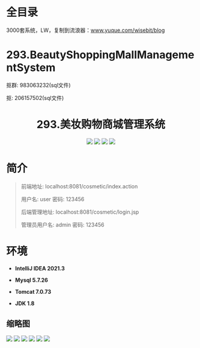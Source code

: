 # 全目录

3000套系统，LW，复制到流浪器：www.yuque.com/wisebit/blog

# 293.BeautyShoppingMallManagementSystem

<p>抠群: 983063232(sql文件)</p>
<p>抠: 206157502(sql文件)</p>

<p><h1 align="center">293.美妆购物商城管理系统</h1></p>



<p align="center">
	<img src="https://img.shields.io/badge/jdk-1.8-orange.svg"/>
    <img src="https://img.shields.io/badge/spring-5.x-lightgrey.svg"/>
    <img src="https://img.shields.io/badge/struts-3.x-blue.svg"/>
    <img src="https://img.shields.io/badge/hibernate-5.x-yellow.svg"/>
</p>

# 简介
>
> 前端地址: localhost:8081/cosmetic/index.action
>
> 用户名: user   密码: 123456
>
> 后端管理地址: localhost:8081/cosmetic/login.jsp
>
> 管理员用户名: admin   密码: 123456
>


# 环境

- <b>IntelliJ IDEA 2021.3</b>

- <b>Mysql 5.7.26</b>

- <b>Tomcat 7.0.73</b>

- <b>JDK 1.8</b>





## 缩略图

![](https://bitwise.oss-cn-heyuan.aliyuncs.com/2024/9/10/0ee55804-3183-4fb9-864e-9a10b3e5a436.png)
![](https://bitwise.oss-cn-heyuan.aliyuncs.com/2024/9/10/cea63f74-5f0e-46b0-9e64-aadf88ebe1e6.png)
![](https://bitwise.oss-cn-heyuan.aliyuncs.com/2024/9/10/2d2fdfed-4b44-4976-8bd2-e1f24c801e2c.png)
![](https://bitwise.oss-cn-heyuan.aliyuncs.com/2024/9/10/3ecc6479-6aec-4bd9-a736-92418444dbb5.png)
![](https://bitwise.oss-cn-heyuan.aliyuncs.com/2024/9/10/a1429a71-5920-44c6-8cc2-34b6aa08be66.png)
![](https://bitwise.oss-cn-heyuan.aliyuncs.com/2024/9/10/5c8bfc4b-cc80-453c-b968-a179f54b91a2.png)





